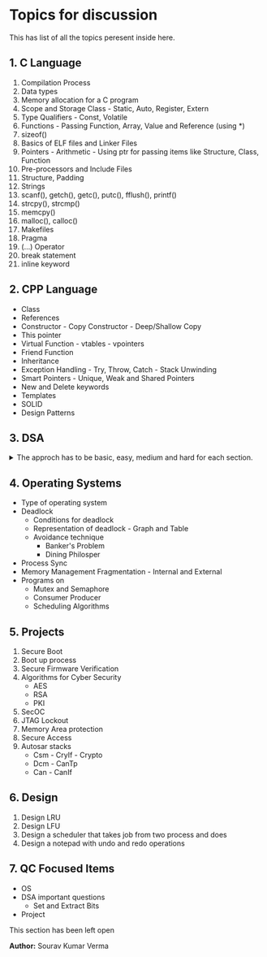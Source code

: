 # Topics for discussion

This has list of all the topics peresent inside here.

## 1. C Language

01. Compilation Process
02. Data types
03. Memory allocation for a C program
04. Scope and Storage Class - Static, Auto, Register, Extern
05. Type Qualifiers - Const, Volatile
06. Functions - Passing Function, Array, Value and Reference (using *)
07. sizeof()
08. Basics of ELF files and Linker Files
09. Pointers - Arithmetic - Using ptr for passing items like Structure, Class, Function
10. Pre-processors and Include Files
11. Structure, Padding
12. Strings
13. scanf(), getch(), getc(), putc(), fflush(), printf()
14. strcpy(), strcmp()
15. memcpy()
16. malloc(), calloc()
17. Makefiles
18. Pragma
19. (...) Operator
20. break statement
21. inline keyword

## 2. CPP Language

- Class
- References
- Constructor - Copy Constructor - Deep/Shallow Copy
- This pointer
- Virtual Function - vtables - vpointers
- Friend Function
- Inheritance
- Exception Handling - Try, Throw, Catch - Stack Unwinding
- Smart Pointers - Unique, Weak and Shared Pointers
- New and Delete keywords
- Templates
- SOLID
- Design Patterns

## 3. DSA

<details>
<summary>The approch has to be basic, easy, medium and hard for each section.</summary>

<hr>

01 Math<br>
02 BitManipulation  <br>
03 Arrays<br>
04 Searching<br>
05 Sorting<br>
06 Matrix<br>
07 Strings<br>
<hr>
08 LinkedList<br>
09 Stack<br>
10 Queue And Deque<br>
<hr>
11 Tree<br>
12 BST<br>
13 Heap<br>
<hr>
14 Greedy<br>
15 Backtracking<br>
16 DP<br>
17 Trie<br>
18 Segment And Binary Indexed Trees<br>
19 DisjointSet<br>
<hr>
20 Two Pointer<br>
21 Sliding Window<br>
22 Binary Search<br>
23 Prefix Suffix<br>
24 Hashing<br>

</details>

## 4. Operating Systems

- Type of operating system
- Deadlock
    - Conditions for deadlock
    - Representation of deadlock - Graph and Table
    - Avoidance technique
        - Banker's Problem
        - Dining Philosper
- Process Sync
- Memory Management
    Fragmentation - Internal and External
- Programs on 
    - Mutex and Semaphore
    - Consumer Producer
    - Scheduling Algorithms

## 5. Projects

1. Secure Boot
2. Boot up process
3. Secure Firmware Verification
4. Algorithms for Cyber Security
    - AES
    - RSA
    - PKI 
5. SecOC
6. JTAG Lockout
7. Memory Area protection
8. Secure Access
9. Autosar stacks
    - Csm - CryIf - Crypto
    - Dcm - CanTp
    - Can - CanIf

## 6. Design
1. Design LRU
2. Design LFU
3. Design a scheduler that takes job from two process and does
4. Design a notepad with undo and redo operations


## 7. QC Focused Items

- OS
- DSA important questions
    - Set and Extract Bits
- Project

This section has been left open


**Author:** Sourav Kumar Verma
